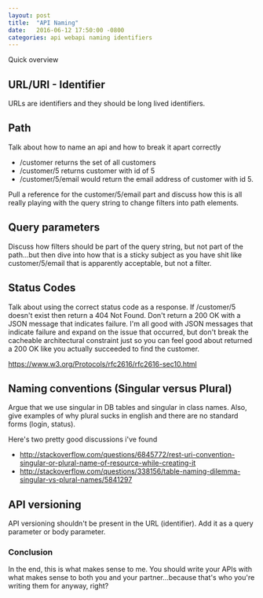 ```yaml
---
layout: post
title:  "API Naming"
date:   2016-06-12 17:50:00 -0800
categories: api webapi naming identifiers
---
```


Quick overview

## URL/URI - Identifier

URLs are identifiers and they should be long lived identifiers.

## Path

Talk about how to name an api and how to break it apart correctly
* /customer returns the set of all customers
* /customer/5 returns customer with id of 5
* /customer/5/email would return the email address of customer with id 5.

Pull a reference for the customer/5/email part and discuss how this is all really playing with the query string to change filters into path elements.

## Query parameters

Discuss how filters should be part of the query string, but not part of the path...but then dive into how that is a sticky subject as you have shit like customer/5/email that is apparently acceptable, but not a filter.

## Status Codes

Talk about using the correct status code as a response.  If /customer/5 doesn't exist then return a 404 Not Found.  Don't return a 200 OK with a JSON message that indicates failure.  I'm all good with JSON messages that indicate failure and expand on the issue that occurred, but don't break the cacheable architectural constraint just so you can feel good about returned a 200 OK like you actually succeeded to find the customer.

https://www.w3.org/Protocols/rfc2616/rfc2616-sec10.html

## Naming conventions (Singular versus Plural)

Argue that we use singular in DB tables and singular in class names.  Also, give examples of why plural sucks in english and there are no standard forms (login, status).

Here's two pretty good discussions i've found
* http://stackoverflow.com/questions/6845772/rest-uri-convention-singular-or-plural-name-of-resource-while-creating-it
* http://stackoverflow.com/questions/338156/table-naming-dilemma-singular-vs-plural-names/5841297

## API versioning

API versioning shouldn't be present in the URL (identifier).  Add it as a query parameter or body parameter.

### Conclusion

In the end, this is what makes sense to me.  You should write your APIs with what makes sense to both you and your partner...because that's who you're writing them for anyway, right?